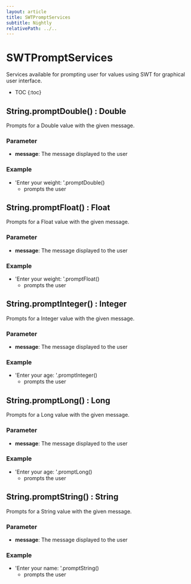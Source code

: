 ```yaml
---
layout: article
title: SWTPromptServices
subtitle: Nightly
relativePath: ../..
---
```


<!--
/********************************************************************************
** Copyright (c) 2015 Obeo.
** All rights reserved. This program and the accompanying materials
** are made available under the terms of the Eclipse Public License v1.0
** which accompanies this distribution, and is available at
** http://www.eclipse.org/legal/epl-v10.html
**
** Contributors:
**    Stephane Begaudeau (Obeo) - initial API and implementation
*********************************************************************************/
-->

# SWTPromptServices

Services available for prompting user for values using SWT for graphical user interface.

* TOC
{:toc}

## String.promptDouble() : Double

Prompts for a Double value with the given message.

### Parameter

* **message**: The message displayed to the user

### Example

* 'Enter your weight: '.promptDouble()
  * prompts the user

## String.promptFloat() : Float

Prompts for a Float value with the given message.

### Parameter

* **message**: The message displayed to the user

### Example

* 'Enter your weight: '.promptFloat()
  * prompts the user

## String.promptInteger() : Integer

Prompts for a Integer value with the given message.

### Parameter

* **message**: The message displayed to the user

### Example

* 'Enter your age: '.promptInteger()
  * prompts the user

## String.promptLong() : Long

Prompts for a Long value with the given message.

### Parameter

* **message**: The message displayed to the user

### Example

* 'Enter your age: '.promptLong()
  * prompts the user

## String.promptString() : String

Prompts for a String value with the given message.

### Parameter

* **message**: The message displayed to the user

### Example

* 'Enter your name: '.promptString()
  * prompts the user




